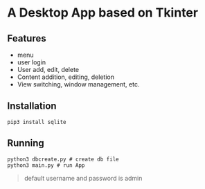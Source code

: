 # A Desktop App based on Tkinter

## Features
- menu
- user login
- User add, edit, delete
- Content addition, editing, deletion
- View switching, window management, etc.

## Installation

```shell
pip3 install sqlite
```

## Running

```shell
python3 dbcreate.py # create db file
python3 main.py # run App
```

> default username and password is admin

